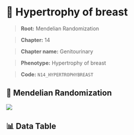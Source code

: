 # 🧪 Hypertrophy of breast

> **Root:** Mendelian Randomization

> **Chapter:** 14  

> **Chapter name:** Genitourinary

> **Phenotype:** Hypertrophy of breast  

> **Code:** `N14_HYPERTROPHYBREAST`

## 🧬 Mendelian Randomization  

<img src="/MR/Figures/Forward/N14_HYPERTROPHYBREAST.png"/>

## 📊 Data Table

<CsvTableMRF src="/public/MR/Data/Forward/N14_HYPERTROPHYBREAST.csv"/>
